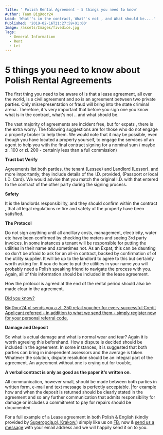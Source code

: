 ```yaml
---
Title: ' Polish Rental Agreement - 5 things you need to know'
Author: Team BigDoor24
Lead: 'What''s in the contract, What''s not , and What should be....'
Published: '2019-02-16T21:27:59+01:00'
Image: /assets/Images/fivedice.jpg
Tags:
  - General Information
  - Rent
  - Let
---
```

# **5 things you need to know about Polish Rental Agreements**

The first thing you need to be aware of is that a lease agreement, all over the world, is a civil agreement and so is an agreement between two private parties. Only misrepresentation or fraud will bring into the state criminal arena. Therefore, it's very important that before you sign one you know what is in the contract, what's not  .. and what should be. 

The vast majority of agreements are incident free, but for expats , there is the extra worry. The following suggestions are for those who do not engage a property broker to help them.  We would note that it may be possible, even though you have located a property yourself, to engage the services of an agent to help you with the final contract signing for a nominal sum ( maybe zl. 100 or zl. 200 - certainly less than a full commission) 

**Trust but Verify**

Agreements list both parties, the tenant (Lessee) and Landlord (Lessor). and more importantly, they include details of the I.D. provided, (Passport or local I.D. Card). We would advise that you match the original I.D. with that entered to the contract of the other party during the signing process. 

**Safety**

It is the landlords responsibility, and they should confirm within the contract , that all legal regulations re fire and safety of the property have been satisfied. 

**The Protocol**

Do not sign anything until  all ancillary costs, management, electricity, water etc have been confirmed by checking the meters and seeing 3rd party invoices. In some instances a tenant will be responsible for putting the utilities in their name and sometimes not. As an Expat, this can be daunting so don't be afraid to ask for an all-in contract, backed by confirmation of of the utility supplier. It will be up to the landlord to agree to this but certainly worth asking for. If you do have to put the utilities in your name you will probably need a Polish speaking friend to navigate the process with you. Again, all of this information should be included in the lease agreement.

How the protocol is agreed at the end of the rental period should also be made clear in the agreement.

[Did you know?](https://bigdoor24.pl/)

[BigDoor24.pl sends you a zl. 250 retail voucher for every successful Credit Applicant referred - in addition to what we send them - simply register now for your personal referral code.](https://bigdoor24.pl/)

**Damage and Deposit**

So what is actual damage and what is normal wear and tear? Again it is worth agreeing this beforehand. How a dispute is decided should be included in the agreement. In some instances, it is suggested that both parties can bring in independent assessors and the average is taken. Whatever the solution, dispute resolution should be an integral part of the agreement. An agreement without one is crying out for trouble,

**A verbal contract is only as good as the paper it's written on.**

All communication, however small, should be made between both parties in written form, e-mail and text message is perfectly acceptable. |for example how and when the deposit is returned should be clearly stated in the agreement and so any further communication that admits responsibility for damage or includes a commitment to pay for repairs should be documented.

For a full example of a Lease agreement in both Polish & English (kindly provided by [Superopcja.pl, Krakow](http://superopcja.pl/),) simply like us on [FB](https://www.facebook.com/bigdoor24/), now & [send us a message](https://test.bigdoor24.pl/home/contact) with your email address and we will happily send it on to you.
